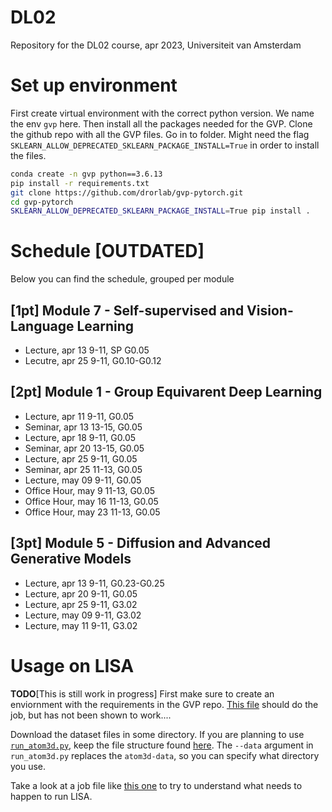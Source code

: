 # DL02
Repository for the DL02 course, apr 2023, Universiteit van Amsterdam

# Set up environment
First create virtual environment with the correct python version. We name the env `gvp` here.
Then install all the packages needed for the GVP.
Clone the github repo with all the GVP files.
Go in to folder.
Might need the flag `SKLEARN_ALLOW_DEPRECATED_SKLEARN_PACKAGE_INSTALL=True` in order to install the files.
```bash
conda create -n gvp python==3.6.13
pip install -r requirements.txt
git clone https://github.com/drorlab/gvp-pytorch.git
cd gvp-pytorch
SKLEARN_ALLOW_DEPRECATED_SKLEARN_PACKAGE_INSTALL=True pip install .
```

# Schedule [OUTDATED]

Below you can find the schedule, grouped per module

## [1pt] Module 7 - Self-supervised and Vision-Language Learning

- Lecture, apr 13 9-11, SP G0.05
- Lecutre, apr 25 9-11, G0.10-G0.12

## [2pt] Module 1 - Group Equivarent Deep Learning

- Lecture, apr 11 9-11, G0.05
- Seminar, apr 13 13-15, G0.05
- Lecture, apr 18 9-11, G0.05
- Seminar, apr 20 13-15, G0.05
- Lecture, apr 25 9-11, G0.05
- Seminar, apr 25 11-13, G0.05
- Lecture, may 09 9-11, G0.05
- Office Hour, may 9 11-13, G0.05
- Office Hour, may 16 11-13, G0.05
- Office Hour, may 23 11-13, G0.05

## [3pt] Module 5 - Diffusion and Advanced Generative Models

- Lecture, apr 13 9-11, G0.23-G0.25
- Lecture, apr 20 9-11, G0.05
- Lecture, apr 25 9-11, G3.02
- Lecture, may 09 9-11, G3.02
- Lecture, may 11 9-11, G3.02


# Usage on LISA

**TODO**[This is still work in progress] First make sure to create an enviornment with the requirements in the GVP repo. [This file](./install_env.job) should do the job, but has not been shown to work....

Download the dataset files in some directory. If you are planning to use [`run_atom3d.py`](./gvp-pytorch/run_atom3d.py), keep the file structure found [here](https://github.com/drorlab/gvp-pytorch/blob/82af6b22eaf8311c15733117b0071408d24ed877/run_atom3d.py#L207). The `--data` argument in `run_atom3d.py` replaces the `atom3d-data`, so you can specify what directory you use.

Take a look at a job file like [this one](./run_atom3d.job) to try to understand what needs to happen to run LISA.
